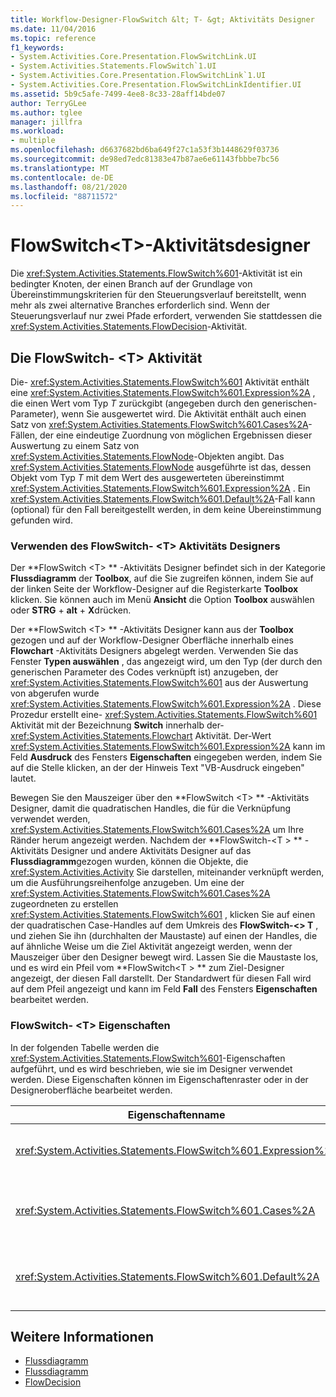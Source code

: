 ```yaml
---
title: Workflow-Designer-FlowSwitch &lt; T- &gt; Aktivitäts Designer
ms.date: 11/04/2016
ms.topic: reference
f1_keywords:
- System.Activities.Core.Presentation.FlowSwitchLink.UI
- System.Activities.Statements.FlowSwitch`1.UI
- System.Activities.Core.Presentation.FlowSwitchLink`1.UI
- System.Activities.Core.Presentation.FlowSwitchLinkIdentifier.UI
ms.assetid: 5b9c5afe-7499-4ee8-8c33-28aff14bde07
author: TerryGLee
ms.author: tglee
manager: jillfra
ms.workload:
- multiple
ms.openlocfilehash: d6637682bd6ba649f27c1a53f3b1448629f03736
ms.sourcegitcommit: de98ed7edc81383e47b87ae6e61143fbbbe7bc56
ms.translationtype: MT
ms.contentlocale: de-DE
ms.lasthandoff: 08/21/2020
ms.locfileid: "88711572"
---
```

# <a name="flowswitcht-activity-designer"></a>FlowSwitch\<T>-Aktivitätsdesigner

Die <xref:System.Activities.Statements.FlowSwitch%601>-Aktivität ist ein bedingter Knoten, der einen Branch auf der Grundlage von Übereinstimmungskriterien für den Steuerungsverlauf bereitstellt, wenn mehr als zwei alternative Branches erforderlich sind. Wenn der Steuerungsverlauf nur zwei Pfade erfordert, verwenden Sie stattdessen die <xref:System.Activities.Statements.FlowDecision>-Aktivität.

## <a name="the-flowswitcht-activity"></a>Die FlowSwitch- \<T> Aktivität

Die- <xref:System.Activities.Statements.FlowSwitch%601> Aktivität enthält eine <xref:System.Activities.Statements.FlowSwitch%601.Expression%2A> , die einen Wert vom Typ *T* zurückgibt (angegeben durch den generischen-Parameter), wenn Sie ausgewertet wird. Die Aktivität enthält auch einen Satz von <xref:System.Activities.Statements.FlowSwitch%601.Cases%2A>-Fällen, der eine eindeutige Zuordnung von möglichen Ergebnissen dieser Auswertung zu einem Satz von <xref:System.Activities.Statements.FlowNode>-Objekten angibt. Das <xref:System.Activities.Statements.FlowNode> ausgeführte ist das, dessen Objekt vom Typ *T* mit dem Wert des ausgewerteten übereinstimmt <xref:System.Activities.Statements.FlowSwitch%601.Expression%2A> . Ein <xref:System.Activities.Statements.FlowSwitch%601.Default%2A>-Fall kann (optional) für den Fall bereitgestellt werden, in dem keine Übereinstimmung gefunden wird.

### <a name="using-the-flowswitcht-activity-designer"></a>Verwenden des FlowSwitch- \<T> Aktivitäts Designers

Der **FlowSwitch \<T> ** -Aktivitäts Designer befindet sich in der Kategorie **Flussdiagramm** der **Toolbox**, auf die Sie zugreifen können, indem Sie auf der linken Seite der Workflow-Designer auf die Registerkarte **Toolbox** klicken. Sie können auch im Menü **Ansicht** die Option **Toolbox** auswählen oder **STRG** + **alt** + **X**drücken.

Der **FlowSwitch \<T> ** -Aktivitäts Designer kann aus der **Toolbox** gezogen und auf der Workflow-Designer Oberfläche innerhalb eines **Flowchart** -Aktivitäts Designers abgelegt werden. Verwenden Sie das Fenster **Typen auswählen** , das angezeigt wird, um den Typ (der durch den generischen Parameter des Codes verknüpft ist) anzugeben, der <xref:System.Activities.Statements.FlowSwitch%601> aus der Auswertung von abgerufen wurde <xref:System.Activities.Statements.FlowSwitch%601.Expression%2A> . Diese Prozedur erstellt eine- <xref:System.Activities.Statements.FlowSwitch%601> Aktivität mit der Bezeichnung **Switch** innerhalb der- <xref:System.Activities.Statements.Flowchart> Aktivität. Der-Wert <xref:System.Activities.Statements.FlowSwitch%601.Expression%2A> kann im Feld **Ausdruck** des Fensters **Eigenschaften** eingegeben werden, indem Sie auf die Stelle klicken, an der der Hinweis Text "VB-Ausdruck eingeben" lautet.

Bewegen Sie den Mauszeiger über den **FlowSwitch \<T> ** -Aktivitäts Designer, damit die quadratischen Handles, die für die Verknüpfung verwendet werden, <xref:System.Activities.Statements.FlowSwitch%601.Cases%2A> um Ihre Ränder herum angezeigt werden. Nachdem der **FlowSwitch-<T \> ** -Aktivitäts Designer und andere Aktivitäts Designer auf das **Flussdiagramm**gezogen wurden, können die Objekte, die <xref:System.Activities.Activity> Sie darstellen, miteinander verknüpft werden, um die Ausführungsreihenfolge anzugeben. Um eine der <xref:System.Activities.Statements.FlowSwitch%601.Cases%2A> zugeordneten zu erstellen <xref:System.Activities.Statements.FlowSwitch%601> , klicken Sie auf einen der quadratischen Case-Handles auf dem Umkreis des **FlowSwitch-<\> T** , und ziehen Sie ihn (durchhalten der Maustaste) auf einen der Handles, die auf ähnliche Weise um die Ziel Aktivität angezeigt werden, wenn der Mauszeiger über den Designer bewegt wird. Lassen Sie die Maustaste los, und es wird ein Pfeil vom **FlowSwitch<T \> ** zum Ziel-Designer angezeigt, der diesen Fall darstellt. Der Standardwert für diesen Fall wird auf dem Pfeil angezeigt und kann im Feld **Fall** des Fensters **Eigenschaften** bearbeitet werden.

### <a name="the-flowswitcht-properties"></a>FlowSwitch- \<T> Eigenschaften

In der folgenden Tabelle werden die <xref:System.Activities.Statements.FlowSwitch%601>-Eigenschaften aufgeführt, und es wird beschrieben, wie sie im Designer verwendet werden. Diese Eigenschaften können im Eigenschaftenraster oder in der Designeroberfläche bearbeitet werden.

|Eigenschaftenname|Erforderlich|Verwendung|
|-|--------------|-|
|<xref:System.Activities.Statements.FlowSwitch%601.Expression%2A>|True|Gibt den Ausdruck an, der ausgewertet wird, um zu bestimmen, zu welchem der <xref:System.Activities.Statements.FlowSwitch%601.Cases%2A>-Fälle im Ausführungspfad gewechselt werden soll.|
|<xref:System.Activities.Statements.FlowSwitch%601.Cases%2A>|False|Gibt eine eindeutige Zuordnung von möglichen Ergebnissen an, die durch die Auswertung von <xref:System.Activities.Statements.FlowSwitch%601.Expression%2A> für einen Satz von <xref:System.Activities.Statements.FlowNode>-Objekten ermittelt wurden.|
|<xref:System.Activities.Statements.FlowSwitch%601.Default%2A>|True|Gibt die Zuordnung an, wenn das Auswertungsergebnis von <xref:System.Activities.Statements.FlowSwitch%601.Expression%2A> mit keinem der Werte übereinstimmt, die im <xref:System.Activities.Statements.FlowSwitch%601.Cases%2A>-Objekt enthalten sind.|

## <a name="see-also"></a>Weitere Informationen

- [Flussdiagramm](../workflow-designer/flowchart-activity-designers.md)
- [Flussdiagramm](../workflow-designer/flowchart-activity-designer.md)
- [FlowDecision](../workflow-designer/flowdecision-activity-designer.md)
